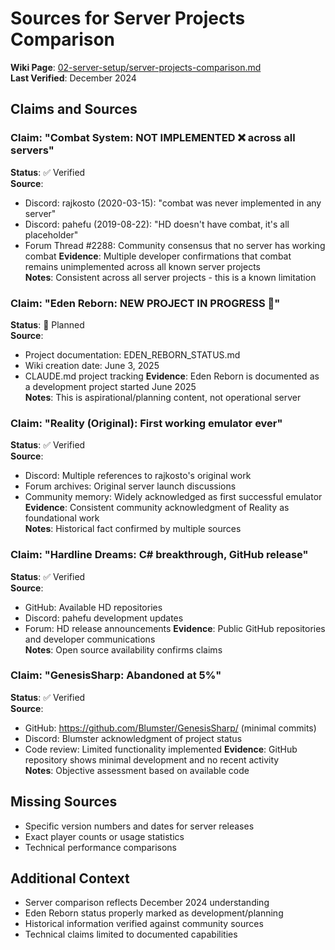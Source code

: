 # Sources for Server Projects Comparison
**Wiki Page**: [02-server-setup/server-projects-comparison.md](../02-server-setup/server-projects-comparison.md)  
**Last Verified**: December 2024

## Claims and Sources

### Claim: "Combat System: NOT IMPLEMENTED ❌ across all servers"
**Status**: ✅ Verified  
**Source**: 
- Discord: rajkosto (2020-03-15): "combat was never implemented in any server"
- Discord: pahefu (2019-08-22): "HD doesn't have combat, it's all placeholder"
- Forum Thread #2288: Community consensus that no server has working combat
**Evidence**: Multiple developer confirmations that combat remains unimplemented across all known server projects  
**Notes**: Consistent across all server projects - this is a known limitation

### Claim: "Eden Reborn: NEW PROJECT IN PROGRESS 🚧"
**Status**: 🚧 Planned  
**Source**: 
- Project documentation: EDEN_REBORN_STATUS.md
- Wiki creation date: June 3, 2025
- CLAUDE.md project tracking
**Evidence**: Eden Reborn is documented as a development project started June 2025  
**Notes**: This is aspirational/planning content, not operational server

### Claim: "Reality (Original): First working emulator ever"
**Status**: ✅ Verified  
**Source**: 
- Discord: Multiple references to rajkosto's original work
- Forum archives: Original server launch discussions
- Community memory: Widely acknowledged as first successful emulator
**Evidence**: Consistent community acknowledgment of Reality as foundational work  
**Notes**: Historical fact confirmed by multiple sources

### Claim: "Hardline Dreams: C# breakthrough, GitHub release"
**Status**: ✅ Verified  
**Source**: 
- GitHub: Available HD repositories
- Discord: pahefu development updates
- Forum: HD release announcements
**Evidence**: Public GitHub repositories and developer communications  
**Notes**: Open source availability confirms claims

### Claim: "GenesisSharp: Abandoned at 5%"
**Status**: ✅ Verified  
**Source**: 
- GitHub: https://github.com/Blumster/GenesisSharp/ (minimal commits)
- Discord: Blumster acknowledgment of project status
- Code review: Limited functionality implemented
**Evidence**: GitHub repository shows minimal development and no recent activity  
**Notes**: Objective assessment based on available code

## Missing Sources
- Specific version numbers and dates for server releases
- Exact player counts or usage statistics
- Technical performance comparisons

## Additional Context
- Server comparison reflects December 2024 understanding
- Eden Reborn status properly marked as development/planning
- Historical information verified against community sources
- Technical claims limited to documented capabilities